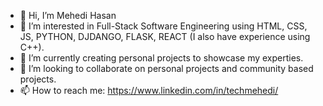 - 👋 Hi, I’m Mehedi Hasan
- 👀 I’m interested in Full-Stack Software Engineering using HTML, CSS, JS, PYTHON, DJDANGO, FLASK, REACT (I also have experience using C++).
- 🌱 I’m currently creating personal projects to showcase my experties. 
- 💞️ I’m looking to collaborate on personal projects and community based projects.
- 📫 How to reach me: https://www.linkedin.com/in/techmehedi/

<!---
ecommehedi/ecommehedi is a ✨ special ✨ repository because its `README.md` (this file) appears on your GitHub profile.
You can click the Preview link to take a look at your changes.
--->
